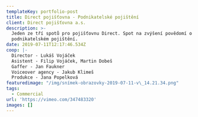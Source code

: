 ```yaml
---
templateKey: portfolio-post
title: Direct pojišťovna - Podnikatelské pojištění
client: Direct pojišťovna a.s.
description: >-
  Jeden ze tří spotů pro pojišťovnu Direct. Spot na zvýšení povědomí o
  podnikatelském pojištění. 
date: 2019-07-11T12:17:46.534Z
coop: |-
  Director - Lukáš Vojáček
  Asistent - Filip Vojáček, Martin Dobeš
  Gaffer - Jan Faukner 
  Voiceover agency - Jakub Klimeš
  Produkce - Jana Popelková
featuredimage: "/img/snímek-obrazovky-2019-07-11-v\_14.21.34.png"
tags:
  - Commercial
url: 'https://vimeo.com/347483320'
images: []
---
```


